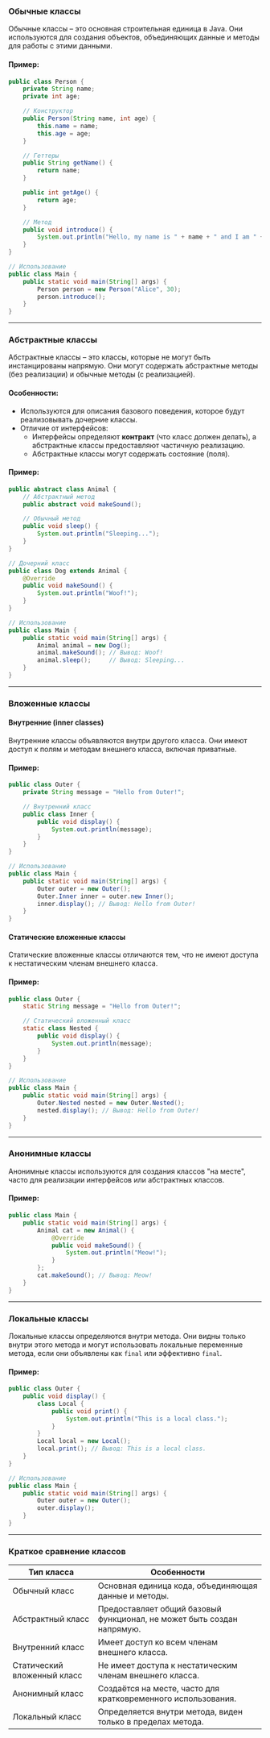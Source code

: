 ### **Обычные классы**

Обычные классы – это основная строительная единица в Java. Они используются для создания объектов, объединяющих данные и методы для работы с этими данными.

#### Пример:

```java
public class Person {
    private String name;
    private int age;

    // Конструктор
    public Person(String name, int age) {
        this.name = name;
        this.age = age;
    }

    // Геттеры
    public String getName() {
        return name;
    }

    public int getAge() {
        return age;
    }

    // Метод
    public void introduce() {
        System.out.println("Hello, my name is " + name + " and I am " + age + " years old.");
    }
}

// Использование
public class Main {
    public static void main(String[] args) {
        Person person = new Person("Alice", 30);
        person.introduce();
    }
}
```

---

### **Абстрактные классы**

Абстрактные классы – это классы, которые не могут быть инстанцированы напрямую. Они могут содержать абстрактные методы (без реализации) и обычные методы (с реализацией).

#### Особенности:

- Используются для описания базового поведения, которое будут реализовывать дочерние классы.
- Отличие от интерфейсов:
    - Интерфейсы определяют **контракт** (что класс должен делать), а абстрактные классы предоставляют частичную реализацию.
    - Абстрактные классы могут содержать состояние (поля).

#### Пример:

```java
public abstract class Animal {
    // Абстрактный метод
    public abstract void makeSound();

    // Обычный метод
    public void sleep() {
        System.out.println("Sleeping...");
    }
}

// Дочерний класс
public class Dog extends Animal {
    @Override
    public void makeSound() {
        System.out.println("Woof!");
    }
}

// Использование
public class Main {
    public static void main(String[] args) {
        Animal animal = new Dog();
        animal.makeSound(); // Вывод: Woof!
        animal.sleep();     // Вывод: Sleeping...
    }
}
```

---

### **Вложенные классы**

#### **Внутренние (inner classes)**

Внутренние классы объявляются внутри другого класса. Они имеют доступ к полям и методам внешнего класса, включая приватные.

#### Пример:

```java
public class Outer {
    private String message = "Hello from Outer!";

    // Внутренний класс
    public class Inner {
        public void display() {
            System.out.println(message);
        }
    }
}

// Использование
public class Main {
    public static void main(String[] args) {
        Outer outer = new Outer();
        Outer.Inner inner = outer.new Inner();
        inner.display(); // Вывод: Hello from Outer!
    }
}
```

#### **Статические вложенные классы**

Статические вложенные классы отличаются тем, что не имеют доступа к нестатическим членам внешнего класса.

#### Пример:

```java
public class Outer {
    static String message = "Hello from Outer!";

    // Статический вложенный класс
    static class Nested {
        public void display() {
            System.out.println(message);
        }
    }
}

// Использование
public class Main {
    public static void main(String[] args) {
        Outer.Nested nested = new Outer.Nested();
        nested.display(); // Вывод: Hello from Outer!
    }
}
```

---

### **Анонимные классы**

Анонимные классы используются для создания классов "на месте", часто для реализации интерфейсов или абстрактных классов.

#### Пример:

```java
public class Main {
    public static void main(String[] args) {
        Animal cat = new Animal() {
            @Override
            public void makeSound() {
                System.out.println("Meow!");
            }
        };
        cat.makeSound(); // Вывод: Meow!
    }
}
```

---

### **Локальные классы**

Локальные классы определяются внутри метода. Они видны только внутри этого метода и могут использовать локальные переменные метода, если они объявлены как `final` или эффективно `final`.

#### Пример:

```java
public class Outer {
    public void display() {
        class Local {
            public void print() {
                System.out.println("This is a local class.");
            }
        }
        Local local = new Local();
        local.print(); // Вывод: This is a local class.
    }
}

// Использование
public class Main {
    public static void main(String[] args) {
        Outer outer = new Outer();
        outer.display();
    }
}
```

---

### **Краткое сравнение классов**

|Тип класса|Особенности|
|---|---|
|Обычный класс|Основная единица кода, объединяющая данные и методы.|
|Абстрактный класс|Предоставляет общий базовый функционал, не может быть создан напрямую.|
|Внутренний класс|Имеет доступ ко всем членам внешнего класса.|
|Статический вложенный класс|Не имеет доступа к нестатическим членам внешнего класса.|
|Анонимный класс|Создаётся на месте, часто для кратковременного использования.|
|Локальный класс|Определяется внутри метода, виден только в пределах метода.|

